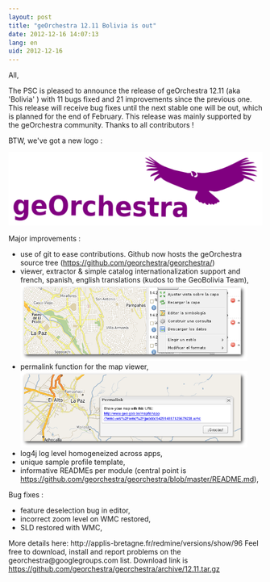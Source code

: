 ```yaml
---
layout: post
title: "geOrchestra 12.11 Bolivia is out"
date: 2012-12-16 14:07:13
lang: en
uid: 2012-12-16
---
```


<p>All,</p>
<p>The PSC is pleased to announce the release of geOrchestra 12.11 (aka
'Bolivia' ) with 11 bugs fixed and 21 improvements since the previous one. This
release will receive bug fixes until the next stable one will be out, which is
planned for the end of February. This release was mainly supported by the
geOrchestra community. Thanks to all contributors !</p>

<!--more-->

<p>BTW, we've got a new logo :</p>
<p><img src="/public/logos/georchestra_logo.png" alt="georchestra" /></p>
<p>Major improvements :</p>
<ul>
<li>use of git to ease contributions. Github now hosts the geOrchestra source
tree (<a href="https://github.com/georchestra/georchestra/" hreflang="en">https://github.com/georchestra/georchestra/</a>)</li>
<li>viewer, extractor &amp; simple catalog internationalization support and
french, spanish, english translations (kudos to the GeoBolivia Team), <img src="/public/screenshots/12.11/georchestra-bolivia-i18n.png" alt="12.11 i18n" title="12.11 i18n, déc. 2012" /></li>
<li>permalink function for the map viewer, <img src="/public/screenshots/12.11/georchestra-bolivia-permalink.png" alt="12.11 permalink" title="12.11 permalink, déc. 2012" /></li>
<li>log4j log level homogeneized across apps,</li>
<li>unique sample profile template,</li>
<li>informative READMEs per module (central point is <a href="https://github.com/georchestra/georchestra/blob/master/README.md" hreflang="en">https://github.com/georchestra/georchestra/blob/master/README.md</a>),</li>
</ul>
<p>Bug fixes :</p>
<ul>
<li>feature deselection bug in editor,</li>
<li>incorrect zoom level on WMC restored,</li>
<li>SLD restored with WMC,</li>
</ul>
<p>More details here: http://applis-bretagne.fr/redmine/versions/show/96 Feel free to
download, install and report problems on the georchestra@googlegroups.com list.
Download link is <a href="https://github.com/georchestra/georchestra/archive/12.11.tar.gz" hreflang="en">https://github.com/georchestra/georchestra/archive/12.11.tar.gz</a></p>
